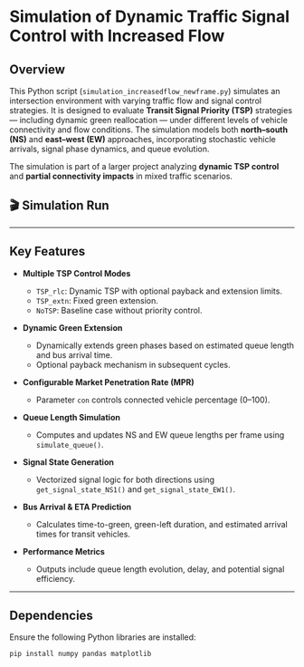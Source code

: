 # Simulation of Dynamic Traffic Signal Control with Increased Flow

## Overview
This Python script (`simulation_increasedflow_newframe.py`) simulates an intersection environment with varying traffic flow and signal control strategies. It is designed to evaluate **Transit Signal Priority (TSP)** strategies — including dynamic green reallocation — under different levels of vehicle connectivity and flow conditions. The simulation models both **north–south (NS)** and **east–west (EW)** approaches, incorporating stochastic vehicle arrivals, signal phase dynamics, and queue evolution.

The simulation is part of a larger project analyzing **dynamic TSP control** and **partial connectivity impacts** in mixed traffic scenarios.

## 🎬 Simulation Run

---

## Key Features

- **Multiple TSP Control Modes**
  - `TSP_rlc`: Dynamic TSP with optional payback and extension limits.
  - `TSP_extn`: Fixed green extension.
  - `NoTSP`: Baseline case without priority control.

- **Dynamic Green Extension**
  - Dynamically extends green phases based on estimated queue length and bus arrival time.
  - Optional payback mechanism in subsequent cycles.

- **Configurable Market Penetration Rate (MPR)**
  - Parameter `con` controls connected vehicle percentage (0–100).

- **Queue Length Simulation**
  - Computes and updates NS and EW queue lengths per frame using `simulate_queue()`.

- **Signal State Generation**
  - Vectorized signal logic for both directions using `get_signal_state_NS1()` and `get_signal_state_EW1()`.

- **Bus Arrival & ETA Prediction**
  - Calculates time-to-green, green-left duration, and estimated arrival times for transit vehicles.

- **Performance Metrics**
  - Outputs include queue length evolution, delay, and potential signal efficiency.

---

## Dependencies

Ensure the following Python libraries are installed:

```bash
pip install numpy pandas matplotlib
